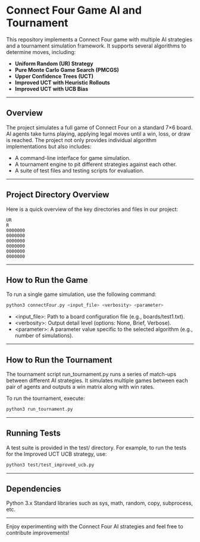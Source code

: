 # Connect Four Game AI and Tournament

This repository implements a Connect Four game with multiple AI strategies and a tournament simulation framework. It supports several algorithms to determine moves, including:

- **Uniform Random (UR) Strategy**
- **Pure Monte Carlo Game Search (PMCGS)**
- **Upper Confidence Trees (UCT)**
- **Improved UCT with Heuristic Rollouts**
- **Improved UCT with UCB Bias**

---

## Overview

The project simulates a full game of Connect Four on a standard 7×6 board. AI agents take turns playing, applying legal moves until a win, loss, or draw is reached. The project not only provides individual algorithm implementations but also includes:
- A command-line interface for game simulation.
- A tournament engine to pit different strategies against each other.
- A suite of test files and testing scripts for evaluation.

---
## Project Directory Overview

Here is a quick overview of the key directories and files in our project:

```plaintext
UR
R
0000000
0000000
0000000
0000000
0000000
0000000
```


---

## How to Run the Game

To run a single game simulation, use the following command:

```bash
python3 connectFour.py <input_file> <verbosity> <parameter>
```
- &lt;input_file&gt;: Path to a board configuration file (e.g., boards/test1.txt).
- &lt;verbosity&gt;: Output detail level (options: None, Brief, Verbose).
- &lt;parameter&gt;: A parameter value specific to the selected algorithm (e.g., number of simulations).

---

## How to Run the Tournament

The tournament script run_tournament.py runs a series of match-ups between different AI strategies. It simulates multiple games between each pair of agents and outputs a win matrix along with win rates.

To run the tournament, execute:
```bash
python3 run_tournament.py
```
---

## Running Tests

A test suite is provided in the test/ directory. For example, to run the tests for the Improved UCT UCB strategy, use:
```bash
python3 test/test_improved_ucb.py
```
---

## Dependencies

Python 3.x
Standard libraries such as sys, math, random, copy, subprocess, etc.

---

Enjoy experimenting with the Connect Four AI strategies and feel free to contribute improvements!

